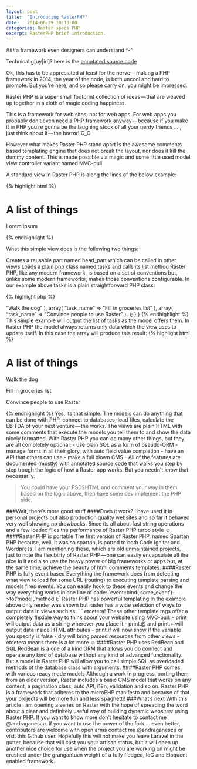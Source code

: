 ```yaml
---
layout: post
title:  "Introducing RasterPHP"
date:   2014-06-29 10:18:00
categories: Raster specs PHP
excerpt: RasterPHP brief introduction.
---
```


###a framework even designers can understand ^-^

Technical g[uy|irl]? here is the [annotated source code](http://raster-docs.herokuapp.com/sm/)

Ok, this has to be appreciated at least for the nerve — making a PHP framework in 2014, the year of the node, is both uncool and hard to promote. But you’re here, and so please carry on, you might be impressed.

Raster PHP is a super small footprint collection of ideas — that are weaved up together in a cloth of magic coding happiness.

This is a framework for web sites, not for web apps. For web apps you probably don’t even need a PHP framework anyway — because if you make it in PHP you’re gonna be the laughing stock of all your nerdy friends …., just think about it — the horror! O_O

However what makes Raster PHP stand apart is the awesome comments based templating engine that does not break the layout, nor does it kill the dummy content. This is made possible via magic and some little used model view controller variant named MVC-pull.

A standard view in Raster PHP is along the lines of the below example:

{% highlight html %}
<html>
  <!-- res.head_part -->
  <head>
    <title>Welcome</title>
  </head>
  <!-- /res.head_part -->
  <body>
    <h1>A list of things</h1>
    <!-- render.tasks.list -->
     <p>
       <!-- print.task_name -->
         Lorem ipsum
       <!-- /print.task_name -->
     </p>
    <!-- /render.tasks.list -->
  </body>
</html>
{% endhighlight %}

What this simple view does is the following two things:

Creates a reusable part named head_part which can be called in other views
Loads a plain php class named tasks and calls its list method
Raster PHP, like any modern framework, is based on a set of conventions but, unlike some modern frameworks, makes those conventions configurable. In our example above tasks is a plain straightforward PHP class:

{% highlight php %}
<?php
class tasks
{
 
  function list()
  {
    return array(
     array(
      “task_name” => “Walk the dog”
     ),
     array(
      “task_name” => “Fill in groceries list”
     ),
     array(
      “task_name” => “Convince people to use Raster”
     ),
    );
  }
 
}
{% endhighlight %}

This simple example will output the list of tasks as the model offers them. In Raster PHP the model always returns only data which the view uses to update itself. In this case the array will produce this result:

{% highlight html %}
<html>
 <head>
   <title>Welcome</title>
 </head>
 <body>
   <h1>A list of things</h1>
   <p>
     Walk the dog
   </p>
   <p>
     Fill in groceries list
   </p>
   <p>
     Convince people to use Raster
   </p>
 </body>
</html>
{% endhighlight %}

Yes, its that simple. The models can do anything that can be done with PHP, connect to databases, load files, calculate the EBITDA of your next venture — the works. The views are plain HTML with some comments that execute the models you tell them to and show the data nicely formatted.

With Raster PHP you can do many other things, but they are all completely optional:

- use plain SQL as a form of pseudo-ORM
- manage forms in all their glory, with auto field value completion
- have an API that others can use
- make a full blown CMS
- All of the features are documented (mostly) with annotated source code that walks you step by step trough the logic of how a Raster app works. But you needn’t know that necessarily.

<blockquote>
You could have your PSD2HTML and comment your way in them based on the logic above, then have some dev implement the PHP side.
</blockquote>

###Wait, there’s more good stuff

####Does it work?
I have used it in personal projects but also production quality websites and so far it behaved very well showing no drawbacks. Since its all about fast string operations and a few loaded files the performance of Raster PHP turbo style ☺

####Raster PHP is portable
The first version of Raster PHP, named Spartan PHP because, well, it was so spartan, is ported to both Code Igniter and Wordpress. I am mentioning these, which are old unmaintained projects, just to note the flexibility of Raster PHP — one can easily encapsulate all the nice in it and also use the heavy power of big frameworks or apps but, at the same time, achieve the beauty of html comments templates.

####Raster PHP is fully event based
Everything the framework does from detecting what view to load for some URL (routing) to executing template parsing and models fires events. You can easily hook to these events and change the way everything works in one line of code:

`event::bind(‘some_event’)->to(‘model’,’method’);`


Raster PHP has powerful templating
In the example above only render was shown but raster has a wide selection of ways to output data in views such as:

`<!-- print.model.method -->
<!-- print.if.variable -->
<!-- print.@attribute.variable -->
<!-- print.+attribute.variable -->
<!-- dry.view.res_name -->
`

etcetera!

These other template tags offer a completely flexible way to think about your website using MVC-pull:

- print will output data as a string wherever you place it
- print.@ and print.+ will output data inside HTML attributes
- print.if will now show if the variable you specify is false
- dry will bring parsed resources from other views
- etcetera means there is a lot more ☺

####Raster PHP uses RedBean and SQL
RedBean is a one of a kind ORM that allows you do connect and operate any kind of database without any kind of advanced functionality. But a model in Raster PHP will allow you to call simple SQL as overloaded methods of the database class with arguments.

####Raster PHP comes with various ready made models
Although a work in progress, porting them from an older version, Raster includes a basic CMS model that works on any content, a pagination class, auto API, i18n, validation and so on.

Raster PHP is a framework that adheres to the microPHP manifesto and because of that your projects will be more fun and less spaghetti!

###What’s next

With this article i am opening a series on Raster with the hope of spreading the word about a clear and definitely useful way of building dynamic websites: using Raster PHP.

If you want to know more don’t hesitate to contact me @andraganescu.

If you want to use the power of the fork … even better, contributors are welcome with open arms contact me @andraganescu or visit this Github user.

Hopefully this will not make you leave Laravel in the gutter, because that will cost you your artisan status, but it will open up another nice choice for use when the project you are working on might be crushed under the grangantuan weight of a fully fledged, IoC and Eloquent enabled framework.